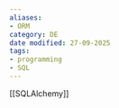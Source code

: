 ```yaml
---
aliases:
- ORM
category: DE
date modified: 27-09-2025
tags:
- programming
- SQL
---
```

[[SQLAlchemy]]